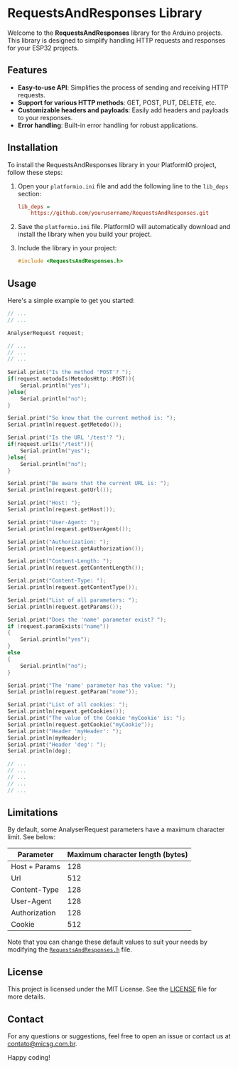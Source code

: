 # RequestsAndResponses Library

Welcome to the **RequestsAndResponses** library for the Arduino projects. This library is designed to simplify handling HTTP requests and responses for your ESP32 projects.

## Features

- **Easy-to-use API**: Simplifies the process of sending and receiving HTTP requests.
- **Support for various HTTP methods**: GET, POST, PUT, DELETE, etc.
- **Customizable headers and payloads**: Easily add headers and payloads to your responses.
- **Error handling**: Built-in error handling for robust applications.
## Installation

To install the RequestsAndResponses library in your PlatformIO project, follow these steps:

1. Open your `platformio.ini` file and add the following line to the `lib_deps` section:
    ```ini
    lib_deps =
        https://github.com/yourusername/RequestsAndResponses.git
    ```

2. Save the `platformio.ini` file. PlatformIO will automatically download and install the library when you build your project.

3. Include the library in your project:
    ```cpp
    #include <RequestsAndResponses.h>
    ```

## Usage

Here's a simple example to get you started:

```cpp
// ...
// ...

AnalyserRequest request;

// ...
// ...
// ...
                    
Serial.print("Is the method 'POST'? ");
if(request.metodoIs(MetodosHttp::POST)){
    Serial.println("yes");
}else{
    Serial.println("no");
}

Serial.print("So know that the current method is: ");
Serial.println(request.getMetodo());

Serial.print("Is the URL '/test'? ");
if(request.urlIs("/test")){
    Serial.println("yes");
}else{
    Serial.println("no");
}

Serial.print("Be aware that the current URL is: ");
Serial.println(request.getUrl());

Serial.print("Host: ");
Serial.println(request.getHost());

Serial.print("User-Agent: ");
Serial.println(request.getUserAgent());

Serial.print("Authorization: ");
Serial.println(request.getAuthorization());

Serial.print("Content-Length: ");
Serial.println(request.getContentLength());

Serial.print("Content-Type: ");
Serial.println(request.getContentType());

Serial.print("List of all parameters: ");
Serial.println(request.getParams());

Serial.print("Does the 'name' parameter exist? ");
if (request.paramExists("name"))
{
    Serial.println("yes");
}
else
{
    Serial.println("no");
}

Serial.print("The 'name' parameter has the value: ");
Serial.println(request.getParam("nome"));

Serial.print("List of all cookies: ");
Serial.println(request.getCookies());
Serial.print("The value of the Cookie 'myCookie' is: ");
Serial.println(request.getCookie("myCookie"));
Serial.print("Header 'myHeader': ");
Serial.println(myHeader);
Serial.print("Header 'dog': ");
Serial.println(dog);

// ...
// ...
// ...
// ...
// ...

```

## Limitations

By default, some AnalyserRequest parameters have a maximum character limit. See below:

Parameter    | Maximum character length (bytes)
------------ | ---     |
Host + Params| 128     |
Url          | 512     |
Content-Type | 128     |
User-Agent   | 128     |
Authorization| 128     |
Cookie       | 512     |

Note that you can change these default values ​​to suit your needs by modifying the [`RequestsAndResponses.h`](https://github.com/MicSG-dev/RequestsAndResponses/blob/86c00fa5a755a7af7c25987d90a2f1600e2f19f3/src/RequestsAndResponses.h#L431-L440) file.

## License

This project is licensed under the MIT License. See the [LICENSE](https://github.com/MicSG-dev/RequestsAndResponses/blob/main/LICENSE) file for more details.

## Contact

For any questions or suggestions, feel free to open an issue or contact us at [contato@micsg.com.br](mailto:contato@micsg.com.br).

Happy coding!
